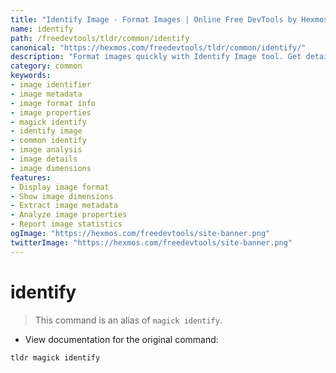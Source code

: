 ```yaml
---
title: "Identify Image - Format Images | Online Free DevTools by Hexmos"
name: identify
path: /freedevtools/tldr/common/identify
canonical: "https://hexmos.com/freedevtools/tldr/common/identify/"
description: "Format images quickly with Identify Image tool. Get detailed image information, dimensions, and metadata. Free online tool, no registration required."
category: common
keywords:
- image identifier
- image metadata
- image format info
- image properties
- magick identify
- identify image
- common identify
- image analysis
- image details
- image dimensions
features:
- Display image format
- Show image dimensions
- Extract image metadata
- Analyze image properties
- Report image statistics
ogImage: "https://hexmos.com/freedevtools/site-banner.png"
twitterImage: "https://hexmos.com/freedevtools/site-banner.png"
---
```


# identify

> This command is an alias of `magick identify`.

- View documentation for the original command:

`tldr magick identify`
